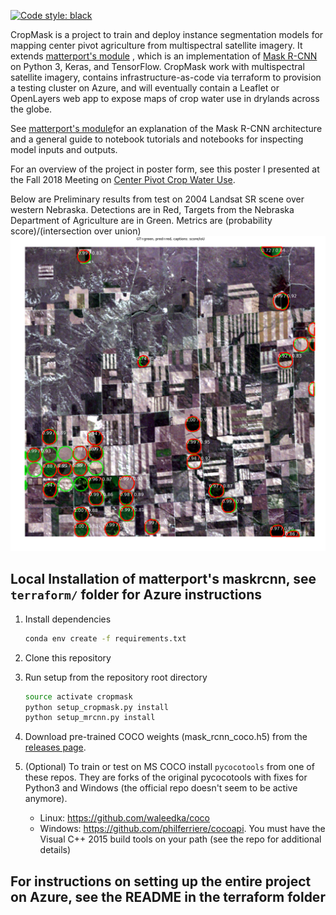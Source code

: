 [![Code style: black](https://img.shields.io/badge/code%20style-black-000000.svg)](https://github.com/ambv/black)

CropMask is a project to train and deploy instance segmentation models for mapping center pivot agriculture from multispectral satellite imagery. It extends [matterport's module](https://github.com/matterport/Mask_RCNN) , which is an implementation of [Mask R-CNN](https://arxiv.org/abs/1703.06870) on Python 3, Keras, and TensorFlow. CropMask work with multispectral satellite imagery, contains infrastructure-as-code via terraform to provision a testing cluster on Azure, and will eventually contain a Leaflet or OpenLayers web app to expose maps of crop water use in drylands across the globe. 

See [matterport's module](https://github.com/matterport/Mask_RCNN)for an explanation of the Mask R-CNN architecture and a general guide to notebook tutorials and notebooks for inspecting model inputs and outputs.

For an overview of the project in poster form, see this poster I presented at the Fall 2018 Meeting on [Center Pivot Crop Water Use](assets/cropmask_agu2018.pdf). 

Below are Preliminary results from test on 2004 Landsat SR scene over western Nebraska. Detections are in Red, Targets from the Nebraska Department of Agriculture are in Green. Metrics are (probability score)/(intersection over union)
![Center Pivot Detections](assets/cp_detection.png)

## Local Installation of matterport's maskrcnn, see `terraform/` folder for Azure instructions
1. Install dependencies
   ```bash
   conda env create -f requirements.txt
   ```
2. Clone this repository
3. Run setup from the repository root directory
    ```bash
    source activate cropmask
    python setup_cropmask.py install
    python setup_mrcnn.py install
    ``` 
3. Download pre-trained COCO weights (mask_rcnn_coco.h5) from the [releases page](https://github.com/matterport/Mask_RCNN/releases).
4. (Optional) To train or test on MS COCO install `pycocotools` from one of these repos. They are forks of the original pycocotools with fixes for Python3 and Windows (the official repo doesn't seem to be active anymore).

    * Linux: https://github.com/waleedka/coco
    * Windows: https://github.com/philferriere/cocoapi.
    You must have the Visual C++ 2015 build tools on your path (see the repo for additional details)

## For instructions on setting up the entire project on Azure, see the README in the terraform folder
